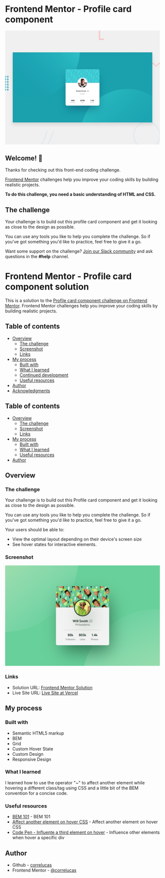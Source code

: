 # Frontend Mentor - Profile card component

![Design preview for the Profile card component coding challenge](./design/desktop-preview.jpg)

## Welcome! 👋

Thanks for checking out this front-end coding challenge.

[Frontend Mentor](https://www.frontendmentor.io) challenges help you improve your coding skills by building realistic projects.

**To do this challenge, you need a basic understanding of HTML and CSS.**

## The challenge

Your challenge is to build out this profile card component and get it looking as close to the design as possible.

You can use any tools you like to help you complete the challenge. So if you've got something you'd like to practice, feel free to give it a go.

Want some support on the challenge? [Join our Slack community](https://www.frontendmentor.io/slack) and ask questions in the **#help** channel.

# Frontend Mentor - Profile card component solution

This is a solution to the [Profile card component challenge on Frontend Mentor](https://www.frontendmentor.io/challenges/profile-card-component-cfArpWshJ). Frontend Mentor challenges help you improve your coding skills by building realistic projects. 

## Table of contents

- [Overview](#overview)
  - [The challenge](#the-challenge)
  - [Screenshot](#screenshot)
  - [Links](#links)
- [My process](#my-process)
  - [Built with](#built-with)
  - [What I learned](#what-i-learned)
  - [Continued development](#continued-development)
  - [Useful resources](#useful-resources)
- [Author](#author)
- [Acknowledgments](#acknowledgments)


## Table of contents

- [Overview](#overview)
  - [The challenge](#the-challenge)
  - [Screenshot](#screenshot)
  - [Links](#links)
- [My process](#my-process)
  - [Built with](#built-with)
  - [What I learned](#what-i-learned)
  - [Useful resources](#useful-resources)
- [Author](#author)


## Overview

### The challenge

Your challenge is to build out this Profile card component and get it looking as close to the design as possible.

You can use any tools you like to help you complete the challenge. So if you've got something you'd like to practice, feel free to give it a go.

Your users should be able to:

- View the optimal layout depending on their device's screen size
- See hover states for interactive elements.

### Screenshot

![](./screenshot/screenshot-desktop.jpg)



### Links

- Solution URL: [Frontend Mentor Solution](https://www.frontendmentor.io/solutions/freshprince-profile-card-component-custom-design-and-hover-states-NKHxJ_Asug)
- Live Site URL: [Live Site at Vercel](https://profile-card-component-main-7h05u3qyf-correlucas.vercel.app/)
## My process

### Built with

- Semantic HTML5 markup
- BEM
- Grid
- Custom Hover State
- Custom Design
- Responsive Design



### What I learned

I learned how to use the operator "~" to affect another element while hovering a different class/tag using CSS and a little bit of the BEM convention for a concise code.

### Useful resources

- [BEM 101](https://sparkbox.com/foundry/bem_by_example) - BEM 101
- [Affect another element on hover CSS](https://simplernerd.com/css-affect-another-element-on-hover/) - Affect another element on hover CSS
- [Code Pen - Influente a third element on hover](https://codepen.io/Alein-mo7a/pen/zdjVvz) - Influence other elements when hover a specific div


## Author
- Github - [correlucas](https://github.com/correlucas/order-summary-component)
- Frontend Mentor - [@correlucas](https://www.frontendmentor.io/profile/correlucas)




